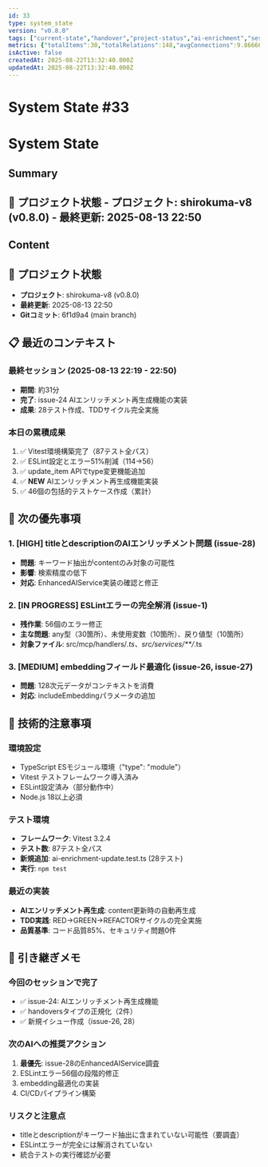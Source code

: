 ```yaml
---
id: 33
type: system_state
version: "v0.8.0"
tags: ["current-state","handover","project-status","ai-enrichment","session-30"]
metrics: {"totalItems":30,"totalRelations":148,"avgConnections":9.866666666666667,"maxConnections":22,"isolatedNodes":0,"timestamp":"2025-08-13T13:54:52.425Z"}
isActive: false
createdAt: 2025-08-22T13:32:40.000Z
updatedAt: 2025-08-22T13:32:40.000Z
---
```


# System State #33

# System State

## Summary

## 📍 プロジェクト状態 - **プロジェクト**: shirokuma-v8 (v0.8.0) - **最終更新**: 2025-08-13 22:50

## Content

## 📍 プロジェクト状態
- **プロジェクト**: shirokuma-v8 (v0.8.0)
- **最終更新**: 2025-08-13 22:50
- **Gitコミット**: 6f1d9a4 (main branch)

## 📋 最近のコンテキスト

### 最終セッション (2025-08-13 22:19 - 22:50)
- **期間**: 約31分
- **完了**: issue-24 AIエンリッチメント再生成機能の実装
- **成果**: 28テスト作成、TDDサイクル完全実施

### 本日の累積成果
1. ✅ Vitest環境構築完了（87テスト全パス）
2. ✅ ESLint設定とエラー51%削減（114→56）
3. ✅ update_item APIでtype変更機能追加
4. ✅ **NEW** AIエンリッチメント再生成機能実装
5. ✅ 46個の包括的テストケース作成（累計）

## 🎯 次の優先事項

### 1. [HIGH] titleとdescriptionのAIエンリッチメント問題 (issue-28)
- **問題**: キーワード抽出がcontentのみ対象の可能性
- **影響**: 検索精度の低下
- **対応**: EnhancedAIService実装の確認と修正

### 2. [IN PROGRESS] ESLintエラーの完全解消 (issue-1)
- **残作業**: 56個のエラー修正
- **主な問題**: any型（30箇所）、未使用変数（10箇所）、戻り値型（10箇所）
- **対象ファイル**: src/mcp/handlers/*.ts、src/services/**/*.ts

### 3. [MEDIUM] embeddingフィールド最適化 (issue-26, issue-27)
- **問題**: 128次元データがコンテキストを消費
- **対応**: includeEmbeddingパラメータの追加

## 🔧 技術的注意事項

### 環境設定
- TypeScript ESモジュール環境（"type": "module"）
- Vitest テストフレームワーク導入済み
- ESLint設定済み（部分動作中）
- Node.js 18以上必須

### テスト環境
- **フレームワーク**: Vitest 3.2.4
- **テスト数**: 87テスト全パス
- **新規追加**: ai-enrichment-update.test.ts (28テスト)
- **実行**: `npm test`

### 最近の実装
- **AIエンリッチメント再生成**: content更新時の自動再生成
- **TDD実践**: RED→GREEN→REFACTORサイクルの完全実施
- **品質基準**: コード品質85%、セキュリティ問題0件

## 📝 引き継ぎメモ

### 今回のセッションで完了
- ✅ issue-24: AIエンリッチメント再生成機能
- ✅ handoversタイプの正規化（2件）
- ✅ 新規イシュー作成（issue-26, 28）

### 次のAIへの推奨アクション
1. **最優先**: issue-28のEnhancedAIService調査
2. ESLintエラー56個の段階的修正
3. embedding最適化の実装
4. CI/CDパイプライン構築

### リスクと注意点
- titleとdescriptionがキーワード抽出に含まれていない可能性（要調査）
- ESLintエラーが完全には解消されていない
- 統合テストの実行確認が必要

